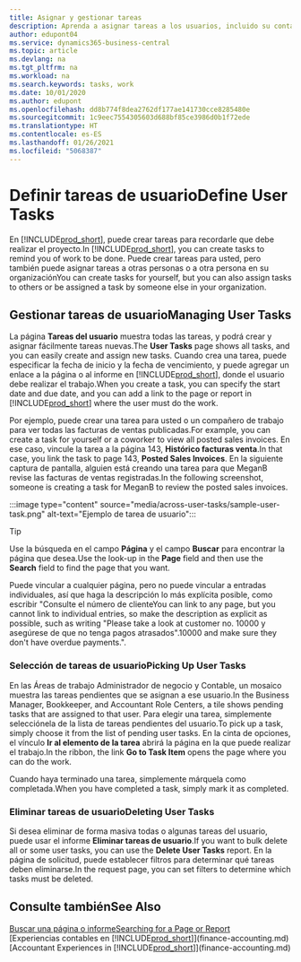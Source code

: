 ```yaml
---
title: Asignar y gestionar tareas
description: Aprenda a asignar tareas a los usuarios, incluido su contador, en Business Central, y cómo seleccionar y completar las tareas.
author: edupont04
ms.service: dynamics365-business-central
ms.topic: article
ms.devlang: na
ms.tgt_pltfrm: na
ms.workload: na
ms.search.keywords: tasks, work
ms.date: 10/01/2020
ms.author: edupont
ms.openlocfilehash: dd8b774f8dea2762df177ae141730cce8285480e
ms.sourcegitcommit: 1c9eec7554305603d688bf85ce3986d0b1f72ede
ms.translationtype: HT
ms.contentlocale: es-ES
ms.lasthandoff: 01/26/2021
ms.locfileid: "5068387"
---
```

# <a name="define-user-tasks"></a><span data-ttu-id="7e583-103">Definir tareas de usuario</span><span class="sxs-lookup"><span data-stu-id="7e583-103">Define User Tasks</span></span>

<span data-ttu-id="7e583-104">En [!INCLUDE[prod_short](includes/prod_short.md)], puede crear tareas para recordarle que debe realizar el proyecto.</span><span class="sxs-lookup"><span data-stu-id="7e583-104">In [!INCLUDE[prod_short](includes/prod_short.md)], you can create tasks to remind you of work to be done.</span></span> <span data-ttu-id="7e583-105">Puede crear tareas para usted, pero también puede asignar tareas a otras personas o a otra persona en su organización</span><span class="sxs-lookup"><span data-stu-id="7e583-105">You can create tasks for yourself, but you can also assign tasks to others or be assigned a task by someone else in your organization.</span></span>  

## <a name="managing-user-tasks"></a><span data-ttu-id="7e583-106">Gestionar tareas de usuario</span><span class="sxs-lookup"><span data-stu-id="7e583-106">Managing User Tasks</span></span>

<span data-ttu-id="7e583-107">La página **Tareas del usuario** muestra todas las tareas, y podrá crear y asignar fácilmente tareas nuevas.</span><span class="sxs-lookup"><span data-stu-id="7e583-107">The **User Tasks** page shows all tasks, and you can easily create and assign new tasks.</span></span> <span data-ttu-id="7e583-108">Cuando crea una tarea, puede especificar la fecha de inicio y la fecha de vencimiento, y puede agregar un enlace a la página o al informe en [!INCLUDE[prod_short](includes/prod_short.md)], donde el usuario debe realizar el trabajo.</span><span class="sxs-lookup"><span data-stu-id="7e583-108">When you create a task, you can specify the start date and due date, and you can add a link to the page or report in [!INCLUDE[prod_short](includes/prod_short.md)] where the user must do the work.</span></span>  

<span data-ttu-id="7e583-109">Por ejemplo, puede crear una tarea para usted o un compañero de trabajo para ver todas las facturas de ventas publicadas.</span><span class="sxs-lookup"><span data-stu-id="7e583-109">For example, you can create a task for yourself or a coworker to view all posted sales invoices.</span></span> <span data-ttu-id="7e583-110">En ese caso, vincule la tarea a la página 143, **Histórico facturas venta**.</span><span class="sxs-lookup"><span data-stu-id="7e583-110">In that case, you link the task to page 143, **Posted Sales Invoices**.</span></span> <span data-ttu-id="7e583-111">En la siguiente captura de pantalla, alguien está creando una tarea para que MeganB revise las facturas de ventas registradas.</span><span class="sxs-lookup"><span data-stu-id="7e583-111">In the following screenshot, someone is creating a task for MeganB to review the posted sales invoices.</span></span>  

:::image type="content" source="media/across-user-tasks/sample-user-task.png" alt-text="Ejemplo de tarea de usuario":::

> [!TIP]  
> <span data-ttu-id="7e583-113">Use la búsqueda en el campo **Página** y el campo **Buscar** para encontrar la página que desea.</span><span class="sxs-lookup"><span data-stu-id="7e583-113">Use the look-up in the **Page** field and then use the **Search** field to find the page that you want.</span></span>  
>
> <span data-ttu-id="7e583-114">Puede vincular a cualquier página, pero no puede vincular a entradas individuales, así que haga la descripción lo más explícita posible, como escribir "Consulte el número de cliente</span><span class="sxs-lookup"><span data-stu-id="7e583-114">You can link to any page, but you cannot link to individual entries, so make the description as explicit as possible, such as writing "Please take a look at customer no.</span></span> <span data-ttu-id="7e583-115">10000 y asegúrese de que no tenga pagos atrasados".</span><span class="sxs-lookup"><span data-stu-id="7e583-115">10000 and make sure they don't have overdue payments.".</span></span>

### <a name="picking-up-user-tasks"></a><span data-ttu-id="7e583-116">Selección de tareas de usuario</span><span class="sxs-lookup"><span data-stu-id="7e583-116">Picking Up User Tasks</span></span>

<span data-ttu-id="7e583-117">En las Áreas de trabajo Administrador de negocio y Contable, un mosaico muestra las tareas pendientes que se asignan a ese usuario.</span><span class="sxs-lookup"><span data-stu-id="7e583-117">In the Business Manager, Bookkeeper, and Accountant Role Centers, a tile shows pending tasks that are assigned to that user.</span></span> <span data-ttu-id="7e583-118">Para elegir una tarea, simplemente selecciónela de la lista de tareas pendientes del usuario.</span><span class="sxs-lookup"><span data-stu-id="7e583-118">To pick up a task, simply choose it from the list of pending user tasks.</span></span> <span data-ttu-id="7e583-119">En la cinta de opciones, el vínculo **Ir al elemento de la tarea** abrirá la página en la que puede realizar el trabajo.</span><span class="sxs-lookup"><span data-stu-id="7e583-119">In the ribbon, the link **Go to Task Item** opens the page where you can do the work.</span></span>  

<span data-ttu-id="7e583-120">Cuando haya terminado una tarea, simplemente márquela como completada.</span><span class="sxs-lookup"><span data-stu-id="7e583-120">When you have completed a task, simply mark it as completed.</span></span>  

### <a name="deleting-user-tasks"></a><span data-ttu-id="7e583-121">Eliminar tareas de usuario</span><span class="sxs-lookup"><span data-stu-id="7e583-121">Deleting User Tasks</span></span>

<span data-ttu-id="7e583-122">Si desea eliminar de forma masiva todas o algunas tareas del usuario, puede usar el informe **Eliminar tareas de usuario**.</span><span class="sxs-lookup"><span data-stu-id="7e583-122">If you want to bulk delete all or some user tasks, you can use the **Delete User Tasks** report.</span></span> <span data-ttu-id="7e583-123">En la página de solicitud, puede establecer filtros para determinar qué tareas deben eliminarse.</span><span class="sxs-lookup"><span data-stu-id="7e583-123">In the request page, you can set filters to determine which tasks must be deleted.</span></span>  

## <a name="see-also"></a><span data-ttu-id="7e583-124">Consulte también</span><span class="sxs-lookup"><span data-stu-id="7e583-124">See Also</span></span>

[<span data-ttu-id="7e583-125">Buscar una página o informe</span><span class="sxs-lookup"><span data-stu-id="7e583-125">Searching for a Page or Report</span></span>](ui-search.md)  
<span data-ttu-id="7e583-126">[Experiencias contables en [!INCLUDE[prod_short](includes/prod_short.md)]](finance-accounting.md)</span><span class="sxs-lookup"><span data-stu-id="7e583-126">[Accountant Experiences in [!INCLUDE[prod_short](includes/prod_short.md)]](finance-accounting.md)</span></span>  

